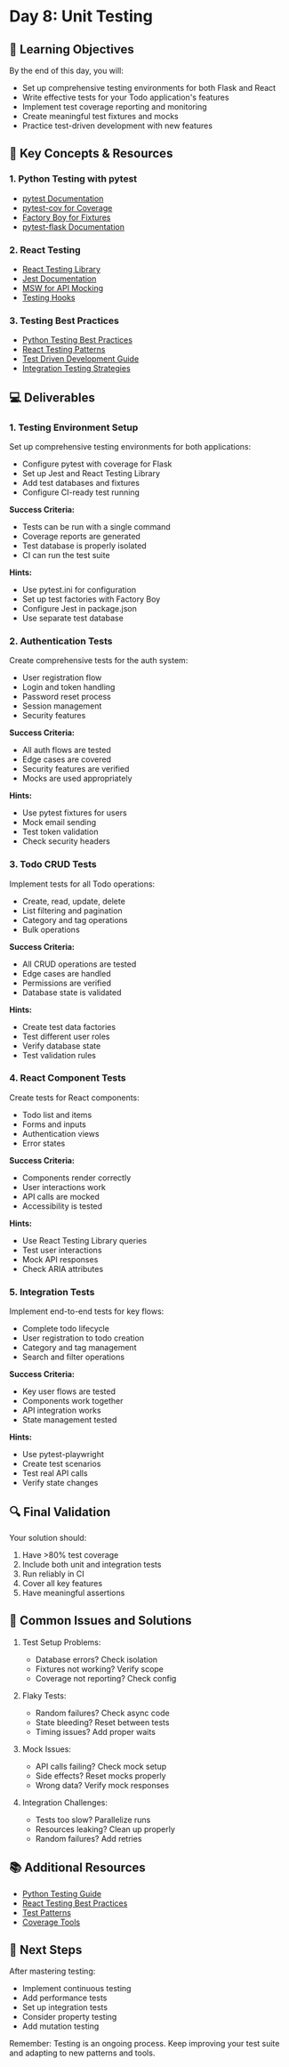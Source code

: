 # Day 8: Unit Testing

## 🎯 Learning Objectives

By the end of this day, you will:
- Set up comprehensive testing environments for both Flask and React
- Write effective tests for your Todo application's features
- Implement test coverage reporting and monitoring
- Create meaningful test fixtures and mocks
- Practice test-driven development with new features

## 📝 Key Concepts & Resources

### 1. Python Testing with pytest
- [pytest Documentation](https://docs.pytest.org/)
- [pytest-cov for Coverage](https://pytest-cov.readthedocs.io/)
- [Factory Boy for Fixtures](https://factoryboy.readthedocs.io/)
- [pytest-flask Documentation](https://pytest-flask.readthedocs.io/)

### 2. React Testing
- [React Testing Library](https://testing-library.com/docs/react-testing-library/intro)
- [Jest Documentation](https://jestjs.io/docs/getting-started)
- [MSW for API Mocking](https://mswjs.io/docs/)
- [Testing Hooks](https://react-hooks-testing-library.com/)

### 3. Testing Best Practices
- [Python Testing Best Practices](https://docs.python-guide.org/writing/tests/)
- [React Testing Patterns](https://kentcdodds.com/blog/common-mistakes-with-react-testing-library)
- [Test Driven Development Guide](https://www.jamesshore.com/v2/blog/2018/testing-without-mocks)
- [Integration Testing Strategies](https://martinfowler.com/articles/practical-test-pyramid.html)

## 💻 Deliverables

### 1. Testing Environment Setup

Set up comprehensive testing environments for both applications:
- Configure pytest with coverage for Flask
- Set up Jest and React Testing Library
- Add test databases and fixtures
- Configure CI-ready test running

**Success Criteria:**
- Tests can be run with a single command
- Coverage reports are generated
- Test database is properly isolated
- CI can run the test suite

**Hints:**
- Use pytest.ini for configuration
- Set up test factories with Factory Boy
- Configure Jest in package.json
- Use separate test database

### 2. Authentication Tests

Create comprehensive tests for the auth system:
- User registration flow
- Login and token handling
- Password reset process
- Session management
- Security features

**Success Criteria:**
- All auth flows are tested
- Edge cases are covered
- Security features are verified
- Mocks are used appropriately

**Hints:**
- Use pytest fixtures for users
- Mock email sending
- Test token validation
- Check security headers

### 3. Todo CRUD Tests

Implement tests for all Todo operations:
- Create, read, update, delete
- List filtering and pagination
- Category and tag operations
- Bulk operations

**Success Criteria:**
- All CRUD operations are tested
- Edge cases are handled
- Permissions are verified
- Database state is validated

**Hints:**
- Create test data factories
- Test different user roles
- Verify database state
- Test validation rules

### 4. React Component Tests

Create tests for React components:
- Todo list and items
- Forms and inputs
- Authentication views
- Error states

**Success Criteria:**
- Components render correctly
- User interactions work
- API calls are mocked
- Accessibility is tested

**Hints:**
- Use React Testing Library queries
- Test user interactions
- Mock API responses
- Check ARIA attributes

### 5. Integration Tests

Implement end-to-end tests for key flows:
- Complete todo lifecycle
- User registration to todo creation
- Category and tag management
- Search and filter operations

**Success Criteria:**
- Key user flows are tested
- Components work together
- API integration works
- State management tested

**Hints:**
- Use pytest-playwright
- Create test scenarios
- Test real API calls
- Verify state changes

## 🔍 Final Validation

Your solution should:
1. Have >80% test coverage
2. Include both unit and integration tests
3. Run reliably in CI
4. Cover all key features
5. Have meaningful assertions

## 🚨 Common Issues and Solutions

1. Test Setup Problems:
   - Database errors? Check isolation
   - Fixtures not working? Verify scope
   - Coverage not reporting? Check config

2. Flaky Tests:
   - Random failures? Check async code
   - State bleeding? Reset between tests
   - Timing issues? Add proper waits

3. Mock Issues:
   - API calls failing? Check mock setup
   - Side effects? Reset mocks properly
   - Wrong data? Verify mock responses

4. Integration Challenges:
   - Tests too slow? Parallelize runs
   - Resources leaking? Clean up properly
   - Random failures? Add retries

## 📚 Additional Resources

- [Python Testing Guide](https://realpython.com/python-testing/)
- [React Testing Best Practices](https://kentcdodds.com/blog/common-mistakes-with-react-testing-library)
- [Test Patterns](https://martinfowler.com/articles/practical-test-pyramid.html)
- [Coverage Tools](https://coverage.readthedocs.io/)

## 🎉 Next Steps

After mastering testing:
- Implement continuous testing
- Add performance tests
- Set up integration tests
- Consider property testing
- Add mutation testing

Remember: Testing is an ongoing process. Keep improving your test suite and adapting to new patterns and tools. 